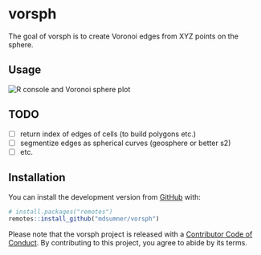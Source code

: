 
<!-- README.md is generated from README.Rmd. Please edit that file -->

# vorsph

<!-- badges: start -->

<!-- badges: end -->

The goal of vorsph is to create Voronoi edges from XYZ points on the
sphere.

## Usage

![R console and Voronoi sphere
plot](man/figures/2020-09-09_22_21_19-RConsole.png)

## TODO

  - [ ] return index of edges of cells (to build polygons etc.)
  - [ ] segmentize edges as spherical curves (geosphere or better s2)
  - [ ] etc.

## Installation

You can install the development version from
[GitHub](https://github.com/) with:

``` r
# install.packages("remotes")
remotes::install_github("mdsumner/vorsph")
```

Please note that the vorsph project is released with a [Contributor Code
of
Conduct](https://contributor-covenant.org/version/2/0/CODE_OF_CONDUCT.html).
By contributing to this project, you agree to abide by its terms.
